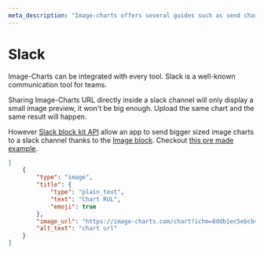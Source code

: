 ```yaml
---
meta_description: "Image-charts offers several guides such as send charts to slack with image-charts."
---
```

# Slack

Image-Charts can be integrated with every tool. Slack is a well-known communication tool for teams.

Sharing Image-Charts URL directly inside a slack channel will only display a small image preview, it won't be big enough. Upload the same chart and the same result will happen.

However [Slack block kit API](https://api.slack.com/block-kit) allow an app to send bigger sized image charts to a slack channel thanks to the [Image block](https://api.slack.com/reference/block-kit/blocks#image). Checkout [this pre made example](https://app.slack.com/block-kit-builder/T039QQJ2Z#%7B%22blocks%22:%5B%7B%22type%22:%22image%22,%22title%22:%7B%22type%22:%22plain_text%22,%22text%22:%22Chart%20RUL%22,%22emoji%22:true%7D,%22image_url%22:%22https://image-charts.com/chart?ichm=8ddb1ec5ebcb42389a527872f2f1094e49c6b7785010ad644f5f73fdbb92d9ef&cht=bvs&icac=documentation&chd=s:theresadifferencebetweenknowingthepathandwalkingthepath&chf=b0,lg,90,03a9f4,0,3f51b5,1&chs=700x200&chxt=y&icretina=1&chof=.png%22,%22alt_text%22:%22chart%20url%22%7D%5D%7D).

```json
[
	{
		"type": "image",
		"title": {
			"type": "plain_text",
			"text": "Chart RUL",
			"emoji": true
		},
		"image_url": "https://image-charts.com/chart?ichm=8ddb1ec5ebcb42389a527872f2f1094e49c6b7785010ad644f5f73fdbb92d9ef&cht=bvs&icac=documentation&chd=s:theresadifferencebetweenknowingthepathandwalkingthepath&chf=b0,lg,90,03a9f4,0,3f51b5,1&chs=700x200&chxt=y&icretina=1&chof=.png",
		"alt_text": "chart url"
	}
]
```
